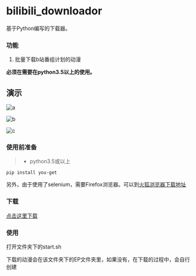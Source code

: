 # bilibili_downloador

基于Python编写的下载器。

### 功能

1. 批量下载b站番组计划的动漫



**必须在需要在python3.5以上的使用。**

## 演示

![a](./pics/a.gif)

![b](./pics/b.gif)

![c](./pics/c.gif)

### 使用前准备

> - python3.5或以上

```
pip install you-get
```

另外，由于使用了selenium，需要Firefox浏览器。可以到[火狐浏览器下载地址](http://www.firefox.com.cn/)

### 下载

[点击这里下载](https://codeload.github.com/Adek06/bilibili_downloador/zip/master)

###  使用

打开文件夹下的start.sh

下载的动漫会在该文件夹下的EP文件夹里，如果没有，在下载的过程中，会自行创建
